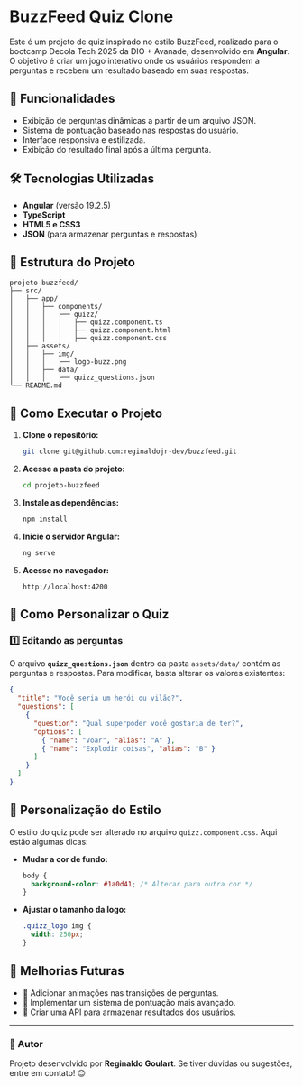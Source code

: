 # BuzzFeed Quiz Clone

Este é um projeto de quiz inspirado no estilo BuzzFeed, realizado para o bootcamp Decola Tech 2025 da DIO + Avanade, desenvolvido em **Angular**. O objetivo é criar um jogo interativo onde os usuários respondem a perguntas e recebem um resultado baseado em suas respostas.

## 🎯 Funcionalidades
- Exibição de perguntas dinâmicas a partir de um arquivo JSON.
- Sistema de pontuação baseado nas respostas do usuário.
- Interface responsiva e estilizada.
- Exibição do resultado final após a última pergunta.

## 🛠 Tecnologias Utilizadas
- **Angular** (versão 19.2.5)
- **TypeScript**
- **HTML5 e CSS3**
- **JSON** (para armazenar perguntas e respostas)

## 📁 Estrutura do Projeto
```
projeto-buzzfeed/
├── src/
│   ├── app/
│   │   ├── components/
│   │   │   ├── quizz/
│   │   │   │   ├── quizz.component.ts
│   │   │   │   ├── quizz.component.html
│   │   │   │   ├── quizz.component.css
│   ├── assets/
│   │   ├── img/
│   │   │   ├── logo-buzz.png
│   │   ├── data/
│   │   │   ├── quizz_questions.json
└── README.md
```

## 🚀 Como Executar o Projeto
1. **Clone o repositório:**
   ```sh
   git clone git@github.com:reginaldojr-dev/buzzfeed.git
   ```
2. **Acesse a pasta do projeto:**
   ```sh
   cd projeto-buzzfeed
   ```
3. **Instale as dependências:**
   ```sh
   npm install
   ```
4. **Inicie o servidor Angular:**
   ```sh
   ng serve
   ```
5. **Acesse no navegador:**
   ```
   http://localhost:4200
   ```

## 🔄 Como Personalizar o Quiz
### 1️⃣ Editando as perguntas
O arquivo **`quizz_questions.json`** dentro da pasta `assets/data/` contém as perguntas e respostas. Para modificar, basta alterar os valores existentes:
```json
{
  "title": "Você seria um herói ou vilão?",
  "questions": [
    {
      "question": "Qual superpoder você gostaria de ter?",
      "options": [
        { "name": "Voar", "alias": "A" },
        { "name": "Explodir coisas", "alias": "B" }
      ]
    }
  ]
}
```

## 🎨 Personalização do Estilo
O estilo do quiz pode ser alterado no arquivo `quizz.component.css`. Aqui estão algumas dicas:
- **Mudar a cor de fundo:**
  ```css
  body {
    background-color: #1a0d41; /* Alterar para outra cor */
  }
  ```
- **Ajustar o tamanho da logo:**
  ```css
  .quizz_logo img {
    width: 250px;
  }
  ```

## 📌 Melhorias Futuras
- 🔹 Adicionar animações nas transições de perguntas.
- 🔹 Implementar um sistema de pontuação mais avançado.
- 🔹 Criar uma API para armazenar resultados dos usuários.

---

### 📢 Autor
Projeto desenvolvido por **Reginaldo Goulart**. Se tiver dúvidas ou sugestões, entre em contato! 😊

